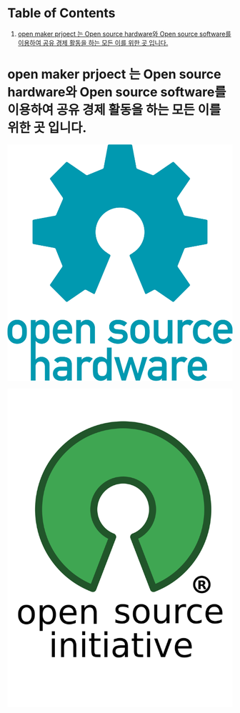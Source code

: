 
# Table of Contents

1.  [open maker prjoect 는 Open source hardware와 Open source software를 이용하여 공유 경제 활동을 하는 모든 이를 위한 곳 입니다.](#org41aac6a)



<a id="org41aac6a"></a>

# open maker prjoect 는 Open source hardware와 Open source software를 이용하여 공유 경제 활동을 하는 모든 이를 위한 곳 입니다.

![img](images/Open-source-hardware-logo.png "Open source hardware log")

![img](images/Opensource.png "Open source log")

